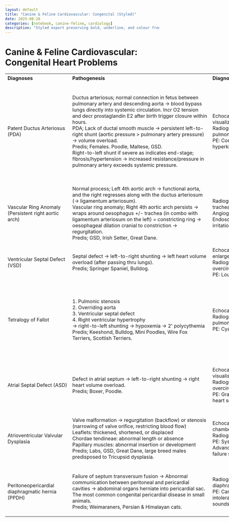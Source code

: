 ```yaml
---
layout: default
title: "Canine & Feline Cardiovascular: Congenital (Styled)"
date: 2025-08-28
categories: [notebook, canine-feline, cardiology]
description: "Styled export preserving bold, underline, and colour from Excel."
---
```


<h1>Canine & Feline Cardiovascular: Congenital Heart Problems</h1>

<div class='prose max-w-none'>
<table border="0" cellpadding="0" cellspacing="0" style="border-collapse:
 collapse;table-layout:fixed;width:1399pt" width="1867">
<col style="mso-width-source:userset;mso-width-alt:6357;width:149pt" width="199"/>
<col span="3" style="mso-width-source:userset;mso-width-alt:14805;
 width:347pt" width="463"/>
<col style="mso-width-source:userset;mso-width-alt:8917;width:209pt" width="279"/>
<tr height="27" style="height:20.0pt">
<th align="left" class="xl67" height="27" width="199">Diagnoses</th>
<th align="left" class="xl67" width="463">Pathogenesis</th>
<th align="left" class="xl67" width="463">Diagnosis</th>
<th align="left" class="xl67" width="463">Treatment</th>
<th align="left" class="xl67" width="279">Prognosis</th>
</tr>
<tr height="320" style="height:240.0pt">
<td align="left" class="xl66" height="320" width="199">Patent Ductus Arteriosus (PDA)</td>
<td align="left" class="xl66" width="463">Ductus arteriosus;
  normal connection in fetus between pulmonary artery and descending aorta →
  blood bypass lungs directly into systemic circulation. Incr O2 tension and
  decr prostaglandin E2 after birth trigger closure within hours.<br/>
    PDA; Lack of ductal smooth muscle → persistent <font class="font6">left-to-right</font><font class="font5"> shunt (aortic pressure &gt; pulmonary artery pressure) → </font><font class="font6">volume overload</font><font class="font5">.<br/>
    Predis; </font><font class="font13">Females</font><font class="font14">. </font><font class="font15">Poodle, Maltese, GSD.</font><font class="font5"><br/>
    Right-to-left shunt if severe as indicates end-stage; fibrosis/hypertension
  → increased resistance/pressure in pulmonary artery exceeds systemic
  pressure.</font></td>
<td align="left" class="xl66" width="463"><font class="font7">Echocardiogram:</font><font class="font5"> </font><font class="font6">Left atrial/ventricular enlargement</font><font class="font5">, PDA visualization, mitral regurgitation.<br/>
</font><font class="font7">Radiographs:</font><font class="font5"> Enlarged
  left heart, aneurysmal aorta, pulmonary overcirculation.<br/>
</font><font class="font7">PE:</font><font class="font5"> </font><font class="font6">Continuous left basilar</font><font class="font5"> murmur
  (washing machine), hyperkinetic </font><font class="font6">bounding</font><font class="font5"> pulses.</font></td>
<td align="left" class="xl66" width="463">Interventional
  catheterization; <font class="font6">coil embolisation</font><font class="font5">/<br/>
    vascular plug. (Most PDAs are </font><font class="font6">funnel</font><font class="font5"> shaped with base at aorta and tip at pulmonary artery).<br/>
    Surgical </font><font class="font6">ligation</font><font class="font5">; If
  </font><font class="font6">cylindrical</font><font class="font5"> PDA. (Or
  'Nickel-titanium devices Amplatz Canine Ductal Occluder' for cylindrical PDA
  in future)<br/>
    Medical (CHF): Oxygen, diuretics, ACE inhibitors.</font></td>
<td align="left" class="xl66" width="279">Favorable with
  closure.<br/>
<font class="font8">Poor for right-to-left</font><font class="font5">
  shunt.</font></td>
</tr>
<tr height="213" style="height:160.0pt">
<td align="left" class="xl65" height="213" width="199">Vascular Ring Anomaly (Persistent right aortic arch)</td>
<td align="left" class="xl65" width="463"><font class="font9">Normal
  process; Left 4th aortic arch → functional aorta, and the right regresses
  along with the ductus arteriosum (→ ligamentum arteriosum).<br/>
    Vascular ring anomaly; Right 4th aortic arch persists → wraps around
  oesophagus +/- trachea (in combo with ligamentum arteriosum on the left) =
  constricting ring → oesophageal dilation cranial to constriction</font><font class="font5"> → regurgitation.<br/>
    Predis; </font><font class="font15">GSD, Irish Setter, Great Dane</font><font class="font14">.</font></td>
<td align="left" class="xl65" width="463">Radiographs (+/-
  barium contrast); Megaesophagus, tracheal displacement to left, aspiration
  pneumonia.<br/>
    Angiography; precise confirmation of vascular ring.<br/>
    Endoscopy; Narrowing at the level of heart base, mucosal irritation, food
  buildup in cranial esophagus.</td>
<td align="left" class="xl65" width="463">Surgical <font class="font8">ligation</font><font class="font5"> of ligamentum arteriosum
  via left 4th intercostal thoracotomy.<br/>
    Esophageal motility may be impaired → upright feeding, soft or liquid diet,
  multiple small meals</font></td>
<td align="left" class="xl65" width="279">Good if treated <font class="font8">early</font><font class="font5">; residual esophageal
  dysfunction possible.</font></td>
</tr>
<tr height="107" style="height:80.0pt">
<td align="left" class="xl66" height="107" width="199">Ventricular Septal Defect (VSD)</td>
<td align="left" class="xl66" width="463">Septal defect → <font class="font6">left-to-right</font><font class="font5"> shunting → </font><font class="font6">left heart</font><font class="font5"> volume overload (after
  passing thru lungs).<br/>
    Predis; </font><font class="font15">Springer Spaniel, Bulldog.</font></td>
<td align="left" class="xl66" width="463"><font class="font7">Echocardiogram:</font><font class="font5"> VSD visualization,</font><font class="font8"> left heart
  enlargement.</font><font class="font5"><br/>
</font><font class="font7">Radiographs:</font><font class="font5"> Enlarged
  left heart, pulmonary overcirculation.<br/>
</font><font class="font7">PE: </font><font class="font5">Loud </font><font class="font8">systolic murmur at right sternal border.</font></td>
<td align="left" class="xl66" width="463">Surgery; <font class="font6">patch graft</font><font class="font5"> or </font><font class="font6">pulmonary artery banding</font><font class="font5"> or
  interventional device closure.<br/>
    Medical; </font><font class="font6">CHF</font><font class="font5"> therapy.</font></td>
<td align="left" class="xl66" width="279">Favorable if small;
  poor for untreated large defects.</td>
</tr>
<tr height="267" style="height:200.0pt">
<td align="left" class="xl65" height="267" width="199">Tetralogy of Fallot</td>
<td align="left" class="xl65" width="463"><font class="font6">1.
  Pulmonic stenosis<br/>
    2. Overriding aorta<br/>
    3. Ventricular septal defect<br/>
    4. Right ventricular hypertrophy<br/>
</font><font class="font5">→ </font><font class="font6">right-to-left </font><font class="font5">shunting → hypoxemia → 2' polycythemia<br/>
    Predis; </font><font class="font15">Keeshond, Bulldog, Mini Poodles, Wire
  Fox Terriers, Scottish Terriers.</font></td>
<td align="left" class="xl65" width="463"><font class="font7">Echocardiogram:</font><font class="font5"> VSD, overriding aorta, RV hypertrophy.<br/>
</font><font class="font7">Radiographs:</font><font class="font5"> </font><font class="font6">Right heart enlargement</font><font class="font5">, decreased
  pulmonary vasculature.<br/>
</font><font class="font7">PE: </font><font class="font5">Cyanosis, </font><font class="font6">systolic</font><font class="font5"> murmur, </font><font class="font6">exercise intolerance.</font></td>
<td align="left" class="xl65" width="463"><font class="font7">Medical
  palliative;</font><font class="font10"><br/>
    Phlebotomy</font><font class="font5"> for polycythemia (blood removal with
  concurrent fluid replacement).<br/>
</font><font class="font8">Hydroxyurea</font><font class="font5">
  (suppresses bone marrow RBC production) if repeated phlebotomies
  unachievable.<br/>
</font><font class="font7">Surgery;<br/>
</font><font class="font8">Blalock-Taussig shunt</font><font class="font9">;
  connects a systemic artery and pulmonary artery to incr bloodflow to lungs.
  For young/unstable patients </font><font class="font5">(Palliative not
  corrective)<br/>
</font><font class="font8">Patch graft</font><font class="font5">
  (corrective) to close VSD.</font></td>
<td align="left" class="xl65" width="279">Poor if severe.</td>
</tr>
<tr height="160" style="height:120.0pt">
<td align="left" class="xl66" height="160" width="199">Atrial Septal Defect (ASD)</td>
<td align="left" class="xl66" width="463">Defect in atrial
  septum → <font class="font6">left-to-right</font><font class="font5">
  shunting → </font><font class="font6">right heart</font><font class="font5">
  volume overload.<br/>
    Predis; </font><font class="font15">Boxer, Poodle.</font></td>
<td align="left" class="xl66" width="463"><font class="font7">Echocardiogram:</font><font class="font11"> </font><font class="font5">Right heart enlargement, ASD
  visualisation.<br/>
</font><font class="font7">Radiographs:</font><font class="font5"> Enlarged
  right heart, pulmonary overcirculation.<br/>
</font><font class="font7">PE: </font><font class="font5">Grade </font><font class="font8">2-3/6 Systolic left basilar </font><font class="font5">murmur,
  split second heart sound.</font></td>
<td align="left" class="xl66" width="463">Surgery; <font class="font8">patch graft </font><font class="font5">or interventional device
  closure.<br/>
    Medical; CHF therapy.</font></td>
<td align="left" class="xl66" width="279">Favorable if small;
  poor for untreated large defects.</td>
</tr>
<tr height="187" style="height:140.0pt">
<td align="left" class="xl65" height="187" width="199">Atrioventricular Valvular Dysplasia</td>
<td align="left" class="xl65" width="463">Valve malformation → <font class="font6">regurgitation</font><font class="font5"> (backflow) </font><font class="font6">or stenosis </font><font class="font5">(narrowing of valve
  orifice, restricting blood flow)</font><font class="font6"><br/>
</font><font class="font5">Leaflets: thickened, shortened, or
  displaced<br/>
    Chordae tendineae: abnormal length or absence<br/>
    Papillary muscles: abnormal insertion or development<br/>
    Predis; </font><font class="font15">Labs, GSD, Great Dane, large breed
  males</font><font class="font5"> predisposed to </font><font class="font6">Tricupsid</font><font class="font5"> dysplasia.</font></td>
<td align="left" class="xl65" width="463"><font class="font7">Echocardiogram:</font><font class="font11"> V</font><font class="font5">alve thickening, leaflet
  displacement, chamber dilation, and regurgitant jets<br/>
</font><font class="font7">Radiographs: </font><font class="font5">Heart
  chamber enlargement, signs of CHF.<br/>
</font><font class="font7">PE: </font><font class="font5">Systolic murmur </font><font class="font8">(right side tricuspid, left side mitral</font><font class="font5">).<br/>
    Advanced </font><font class="font8">tricuspid</font><font class="font5">
  dysplasia may show right-side heart failure signs (</font><font class="font8">ascites
  and hepatomegaly</font><font class="font5">).</font></td>
<td align="left" class="xl65" width="463">Surgery; <font class="font8">valve repair</font><font class="font5">/replacement.<br/>
    Medical; </font><font class="font8">CHF</font><font class="font5"> therapy,
  </font><font class="font8">antiarrhythmics</font><font class="font5">.</font></td>
<td align="left" class="xl65" width="279">Variable based on
  severity.</td>
</tr>
<tr height="160" style="height:120.0pt">
<td align="left" class="xl66" height="160" width="199">Peritoneopericardial diaphragmatic hernia (PPDH)</td>
<td align="left" class="xl66" width="463">Failure of <font class="font8">septum transversum fusion</font><font class="font5"> → Abnormal
  communication between peritoneal and pericardial cavities → abdominal organs </font><font class="font8">herniate into pericardial sac</font><font class="font5">.<br/>
    The most common congenital pericardial disease in small animals.<br/>
    Predis; </font><font class="font15">Weimaraners, Persian &amp; Himalayan
  cats.</font></td>
<td align="left" class="xl66" width="463"><font class="font7">Radiographs:</font><font class="font5"> Cardiomegaly, </font><font class="font8">silhouette</font><font class="font5"> between heart &amp; diaphragm.<br/>
</font><font class="font7">PE:</font><font class="font11"> </font><font class="font5">Can be </font><font class="font8">asymptomatic</font><font class="font5">. Respiratory distress, exercise intolerance, GIT signs if
  bowel involved, muffled heart sounds (pericardial space compression).</font></td>
<td align="left" class="xl66" width="463">Surgery: <font class="font8">Hernia repair</font><font class="font5"> (herniorrhaphy) via
  midline laparotomy in symptomatic cases.</font></td>
<td align="left" class="xl66" width="279"><font class="font6">Excellent</font><font class="font5"> unless </font><font class="font6">adhesions</font><font class="font5"> between abdominal organs and pericardium complicate surgery.</font></td>
</tr>
<?if supportMisalignedColumns?>
<tr height="0" style="display:none">
<td width="199"></td>
<td width="463"></td>
<td width="463"></td>
<td width="463"></td>
<td width="279"></td>
</tr>
<?endif?>
</table>
</div>
